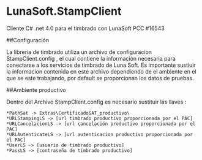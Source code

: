 LunaSoft.StampClient
====================

Cliente C# .net 4.0 para el timbrado con LunaSoft PCC #16543

##Configuración

La libreria de timbrado utiliza un archivo de configuracion StampClient.config , el cual contiene la información necesaria para conectarse a los servicios de timbrado de Luna Soft. Es importante sustiuir la informacion contenida en este archivo dependiendo de el ambiente en el que se este trabajando, por default se proporcionan los datos de pruebas.

##Ambiente productivo

Dentro del Archivo StampClient.config es necesario sustituir las llaves : 

    *PathSat -> Extras\CertificadoSAT_productivo\
    *URLStampingLS -> [url timbrado productivo proporcionada por el PAC]
    *URLCancelacionLS -> [url cancelación productivo proporcionada por el PAC]
    *URLAutenticateLS -> [url autenticacion productivo proporcionada por el PAC]
    *UserLS -> [usuario de timbrado productivo]
    *PassLS -> [contraseña de timbrado productivo]

